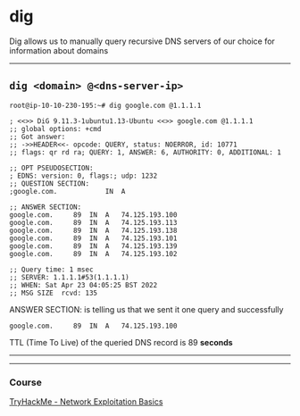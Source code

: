 # dig

Dig allows us to manually query recursive DNS servers of our choice for information about domains

---

## ```dig <domain> @<dns-server-ip>```
```
root@ip-10-10-230-195:~# dig google.com @1.1.1.1

; <<>> DiG 9.11.3-1ubuntu1.13-Ubuntu <<>> google.com @1.1.1.1
;; global options: +cmd
;; Got answer:
;; ->>HEADER<<- opcode: QUERY, status: NOERROR, id: 10771
;; flags: qr rd ra; QUERY: 1, ANSWER: 6, AUTHORITY: 0, ADDITIONAL: 1

;; OPT PSEUDOSECTION:
; EDNS: version: 0, flags:; udp: 1232
;; QUESTION SECTION:
;google.com.			IN	A

;; ANSWER SECTION:
google.com.		89	IN	A	74.125.193.100
google.com.		89	IN	A	74.125.193.113
google.com.		89	IN	A	74.125.193.138
google.com.		89	IN	A	74.125.193.101
google.com.		89	IN	A	74.125.193.139
google.com.		89	IN	A	74.125.193.102

;; Query time: 1 msec
;; SERVER: 1.1.1.1#53(1.1.1.1)
;; WHEN: Sat Apr 23 04:05:25 BST 2022
;; MSG SIZE  rcvd: 135
```
ANSWER SECTION: is telling us that we sent it one query and successfully 
```
google.com.		89	IN	A	74.125.193.100
```
TTL (Time To Live) of the queried DNS record is 89 **seconds**

---
---

### Course

[TryHackMe - Network Exploitation Basics](https://tryhackme.com/module/intro-to-networking)